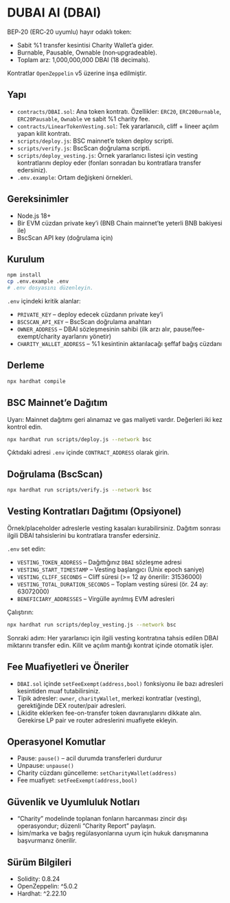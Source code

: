 # DUBAI AI (DBAI)

BEP‑20 (ERC‑20 uyumlu) hayır odaklı token:
- Sabit %1 transfer kesintisi Charity Wallet’a gider.
- Burnable, Pausable, Ownable (non‑upgradeable).
- Toplam arz: 1,000,000,000 DBAI (18 decimals).

Kontratlar `OpenZeppelin` v5 üzerine inşa edilmiştir.

## Yapı
- `contracts/DBAI.sol`: Ana token kontratı. Özellikler: `ERC20`, `ERC20Burnable`, `ERC20Pausable`, `Ownable` ve sabit %1 charity fee.
- `contracts/LinearTokenVesting.sol`: Tek yararlanıcılı, cliff + lineer açılım yapan kilit kontratı.
- `scripts/deploy.js`: BSC mainnet’e token deploy scripti.
- `scripts/verify.js`: BscScan doğrulama scripti.
- `scripts/deploy_vesting.js`: Örnek yararlanıcı listesi için vesting kontratlarını deploy eder (fonları sonradan bu kontratlara transfer edersiniz).
- `.env.example`: Ortam değişkeni örnekleri.

## Gereksinimler
- Node.js 18+
- Bir EVM cüzdan private key’i (BNB Chain mainnet’te yeterli BNB bakiyesi ile)
- BscScan API key (doğrulama için)

## Kurulum
```bash
npm install
cp .env.example .env
# .env dosyasını düzenleyin.
```

`.env` içindeki kritik alanlar:
- `PRIVATE_KEY` – deploy edecek cüzdanın private key’i
- `BSCSCAN_API_KEY` – BscScan doğrulama anahtarı
- `OWNER_ADDRESS` – DBAI sözleşmesinin sahibi (ilk arzı alır, pause/fee-exempt/charity ayarlarını yönetir)
- `CHARITY_WALLET_ADDRESS` – %1 kesintinin aktarılacağı şeffaf bağış cüzdanı

## Derleme
```bash
npx hardhat compile
```

## BSC Mainnet’e Dağıtım
Uyarı: Mainnet dağıtımı geri alınamaz ve gas maliyeti vardır. Değerleri iki kez kontrol edin.
```bash
npx hardhat run scripts/deploy.js --network bsc
```
Çıktıdaki adresi `.env` içinde `CONTRACT_ADDRESS` olarak girin.

## Doğrulama (BscScan)
```bash
npx hardhat run scripts/verify.js --network bsc
```

## Vesting Kontratları Dağıtımı (Opsiyonel)
Örnek/placeholder adreslerle vesting kasaları kurabilirsiniz. Dağıtım sonrası ilgili DBAI tahsislerini bu kontratlara transfer edersiniz.

`.env` set edin:
- `VESTING_TOKEN_ADDRESS` – Dağıttığınız `DBAI` sözleşme adresi
- `VESTING_START_TIMESTAMP` – Vesting başlangıcı (Unix epoch saniye)
- `VESTING_CLIFF_SECONDS` – Cliff süresi (>= 12 ay önerilir: 31536000)
- `VESTING_TOTAL_DURATION_SECONDS` – Toplam vesting süresi (ör. 24 ay: 63072000)
- `BENEFICIARY_ADDRESSES` – Virgülle ayrılmış EVM adresleri

Çalıştırın:
```bash
npx hardhat run scripts/deploy_vesting.js --network bsc
```

Sonraki adım: Her yararlanıcı için ilgili vesting kontratına tahsis edilen DBAI miktarını transfer edin. Kilit ve açılım mantığı kontrat içinde otomatik işler.

## Fee Muafiyetleri ve Öneriler
- `DBAI.sol` içinde `setFeeExempt(address,bool)` fonksiyonu ile bazı adresleri kesintiden muaf tutabilirsiniz.
- Tipik adresler: `owner`, `charityWallet`, merkezi kontratlar (vesting), gerektiğinde DEX router/pair adresleri.
- Likidite eklerken fee-on-transfer token davranışlarını dikkate alın. Gerekirse LP pair ve router adreslerini muafiyete ekleyin.

## Operasyonel Komutlar
- Pause: `pause()` – acil durumda transferleri durdurur
- Unpause: `unpause()`
- Charity cüzdanı güncelleme: `setCharityWallet(address)`
- Fee muafiyet: `setFeeExempt(address,bool)`

## Güvenlik ve Uyumluluk Notları
- “Charity” modelinde toplanan fonların harcanması zincir dışı operasyondur; düzenli “Charity Report” paylaşın.
- İsim/marka ve bağış regülasyonlarına uyum için hukuk danışmanına başvurmanız önerilir.

## Sürüm Bilgileri
- Solidity: 0.8.24
- OpenZeppelin: ^5.0.2
- Hardhat: ^2.22.10
